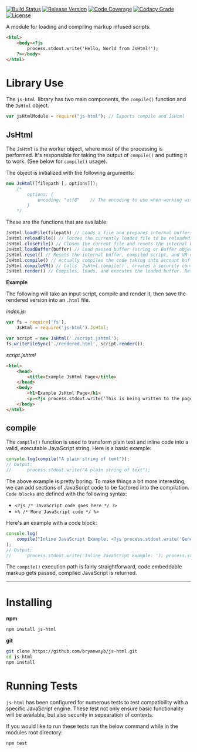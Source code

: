 [![Build Status](https://img.shields.io/travis/bryanwayb/js-html.svg)](https://travis-ci.org/bryanwayb/js-html) [![Release Version](https://img.shields.io/github/release/bryanwayb/js-html.svg)](https://github.com/bryanwayb/js-html/releases) [![Code Coverage](https://img.shields.io/codecov/c/github/bryanwayb/js-html.svg)](https://codecov.io/github/bryanwayb/js-html) [![Codacy Grade](https://img.shields.io/codacy/d22a37360df842f9aeb3a9705379647a.svg)](https://www.codacy.com/app/bryanwayb/js-html) [![License](https://img.shields.io/github/license/bryanwayb/js-html.svg)](https://github.com/bryanwayb/js-html/blob/master/LICENSE) 

A module for loading and compiling markup infused scripts.

```HTML
<html>
	<body><?js
		process.stdout.write('Hello, World from JsHtml!');
	?></body>
</html>
```

Library Use
=============
The `js-html `library has two main components, the `compile()` function and the `JsHtml` object.

```JavaScript
var jsHtmlModule = require("js-html"); // Exports compile and JsHtml
```

JsHtml
--
The `JsHtml` is the worker object, where most of the processing is performed. It's responsible for taking the output of `compile()` and putting it to work. (See below for `compile()` usage).

The object is initialized with the following arguments:

```Javascript
new JsHtml([filepath [, options]]);
    /*
        options: {
            encoding: "utf8"    // The encoding to use when working with Buffers
        }
    */
```

These are the functions that are available:

```Javascript
JsHtml.loadFile(filepath) // Loads a file and prepares internal buffers for compilation
JsHtml.reloadFile() // Forces the currently loaded file to be reloaded.
JsHtml.closeFile() // Closes the current file and resets the internal buffer
JsHtml.loadBuffer(buffer) // Load passed buffer (string or Buffer object)
JsHtml.reset() // Resets the internal buffer, compiled script, and VM context.
JsHtml.compile() // Actually compiles the code taking into account buffer source.
JsHtml.compileVM() // Calls `JsHtml.compile()`, creates a security context model, and returns a VM function.
JsHtml.render() // Compiles, loads, and executes the loaded buffer. Returns the rendered string.
```
**Example**

The following will take an input script, compile and render it, then save the rendered version into an `.html` file.

*index.js:*
```JavaScript
var fs = require('fs'),
	JsHtml = require('js-html').JsHtml;

var script = new JsHtml('./script.jshtml');
fs.writeFileSync('./rendered.html', script.render());
```

*script.jshtml*
```HTML
<html>
	<head>
		<title>Example JsHtml Page</title>
	</head>
	<body>
		<h1>Example JsHtml Page</h1>
		<p><?js process.stdout.write('This is being written to the page via process.stdout.write()'); ?></p>
	</body>
</html>
```

compile
--
The `compile()` function is used to transform plain text and inline code into a valid, executable JavaScript string. Here is a basic example:

```JavaScript
console.log(compile("A plain string of text"));
// Output:
//      process.stdout.write("A plain string of text");
```

The above example is pretty boring. To make things a bit more interesting, we can add sections of JavaScript code to be factored into the compilation. `Code blocks` are defined with the following syntax:

 * `<?js /* JavaScript code goes here */ ?>`
 * `<% /* More JavaScript code */ %>`

Here's an example with a code block:

```Javascript
console.log(
    compile("Inline JavaScript Example: <?js process.stdout.write('Generated inside JavaScript');")
);
// Output:
//      process.stdout.write('Inline JavaScript Example: '); process.stdout.write('Generated inside JavaScript');
```

The `compile()` execution path is fairly straightforward, code embeddable markup gets passed, compiled JavaScript is returned.

****

Installing
==
**npm**
```Bash
npm install js-html
```

**git**
```Bash
git clone https://github.com/bryanwayb/js-html.git
cd js-html
npm install
```

Running Tests
==

`js-html` has been configured for numerous tests to test compatibility with a specific JavaScript engine. These test not only ensure basic functionality will be available, but also security in sepearation of contexts.

If you would like to run these tests run the below command while in the modules root directory:

```Bash
npm test
```